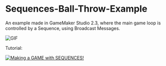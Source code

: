 # Sequences-Ball-Throw-Example

An example made in GameMaker Studio 2.3, where the main game loop is controlled by a Sequence, using Broadcast Messages.

![GIF](https://s7.gifyu.com/images/ballthrow_prototype_0.gif)

Tutorial:

[![Making a GAME with SEQUENCES!](https://img.youtube.com/vi/TgPz8XWTTts/0.jpg)](https://youtu.be/TgPz8XWTTts)
